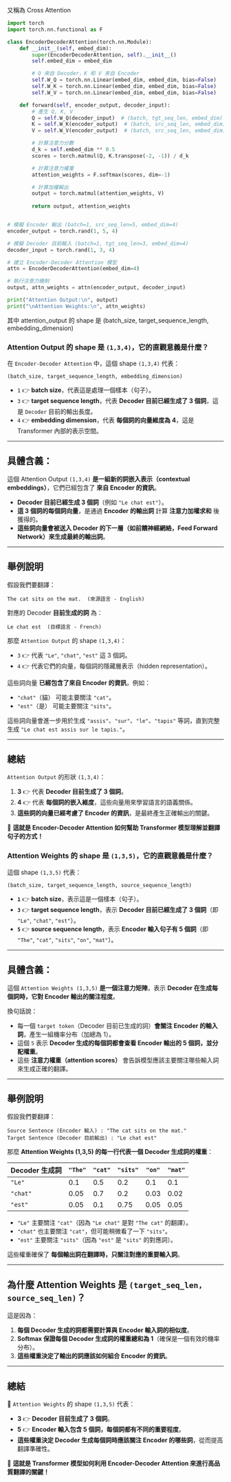 又稱為 Cross Attention

```python
import torch
import torch.nn.functional as F

class EncoderDecoderAttention(torch.nn.Module):
    def __init__(self, embed_dim):
        super(EncoderDecoderAttention, self).__init__()
        self.embed_dim = embed_dim

        # Q 來自 Decoder，K 和 V 來自 Encoder
        self.W_Q = torch.nn.Linear(embed_dim, embed_dim, bias=False)
        self.W_K = torch.nn.Linear(embed_dim, embed_dim, bias=False)
        self.W_V = torch.nn.Linear(embed_dim, embed_dim, bias=False)

    def forward(self, encoder_output, decoder_input):
        # 產生 Q, K, V
        Q = self.W_Q(decoder_input)  # (batch, tgt_seq_len, embed_dim)
        K = self.W_K(encoder_output)  # (batch, src_seq_len, embed_dim)
        V = self.W_V(encoder_output)  # (batch, src_seq_len, embed_dim)

        # 計算注意力分數
        d_k = self.embed_dim ** 0.5
        scores = torch.matmul(Q, K.transpose(-2, -1)) / d_k

        # 計算注意力權重
        attention_weights = F.softmax(scores, dim=-1)

        # 計算加權輸出
        output = torch.matmul(attention_weights, V)
        
        return output, attention_weights


# 模擬 Encoder 輸出 (batch=1, src_seq_len=5, embed_dim=4)
encoder_output = torch.rand(1, 5, 4)

# 模擬 Decoder 目前輸入 (batch=1, tgt_seq_len=3, embed_dim=4)
decoder_input = torch.rand(1, 3, 4)

# 建立 Encoder-Decoder Attention 模型
attn = EncoderDecoderAttention(embed_dim=4)

# 執行注意力機制
output, attn_weights = attn(encoder_output, decoder_input)

print("Attention Output:\n", output)
print("\nAttention Weights:\n", attn_weights)

```

其中 attention_output 的 shape 是 (batch_size, target_sequence_length, embedding_dimension)

### **Attention Output 的 shape 是 `(1,3,4)`，它的直觀意義是什麼？**

在 `Encoder-Decoder Attention` 中，這個 shape `(1,3,4)` 代表：

```
(batch_size, target_sequence_length, embedding_dimension)
```

- `1` 👉 **batch size**，代表這是處理一個樣本（句子）。
- `3` 👉 **target sequence length**，代表 **Decoder 目前已經生成了 3 個詞**，這是 `Decoder` 目前的輸出長度。
- `4` 👉 **embedding dimension**，代表 **每個詞的向量維度為 4**，這是 Transformer 內部的表示空間。

---

## **具體含義：**

這個 Attention Output `(1,3,4)` **是一組新的詞嵌入表示（contextual embeddings）**，它們已經包含了 **來自 Encoder 的資訊**。

- **Decoder 目前已經生成 3 個詞**（例如 `"Le chat est"`）。
- **這 3 個詞的每個詞向量**，是通過 **Encoder 的輸出詞** 計算 **注意力加權求和** 後獲得的。
- **這些詞向量會被送入 Decoder 的下一層（如前饋神經網絡，Feed Forward Network）來生成最終的輸出詞**。

---

## **舉例說明**

假設我們要翻譯：

```text
The cat sits on the mat.  (來源語言 - English)
```

對應的 Decoder **目前生成的詞** 為：

```text
Le chat est  (目標語言 - French)
```

那麼 `Attention Output` 的 shape `(1,3,4)`：

- `3` 👉 代表 `"Le"`, `"chat"`, `"est"` 這 3 個詞。
- `4` 👉 代表它們的向量，每個詞的隱藏層表示（hidden representation）。

這些詞向量 **已經包含了來自 Encoder 的資訊**，例如：

- `"chat"`（貓） 可能主要關注 `"cat"`。
- `"est"`（是） 可能主要關注 `"sits"`。

這些詞向量會進一步用於生成 `"assis"`、`"sur"`、`"le"`、`"tapis"` 等詞，直到完整生成 `"Le chat est assis sur le tapis."`。

---

## **總結**

`Attention Output` 的形狀 `(1,3,4)`：

1. **3** 👉 代表 **Decoder 目前生成了 3 個詞**。
2. **4** 👉 代表 **每個詞的嵌入維度**，這些向量用來學習語言的語義關係。
3. **這些詞的向量已經考慮了 Encoder 的資訊**，是最終產生正確輸出的關鍵。

🚀 **這就是 Encoder-Decoder Attention 如何幫助 Transformer 模型理解並翻譯句子的方式！**

### **Attention Weights 的 shape 是 `(1,3,5)`，它的直觀意義是什麼？**

這個 shape `(1,3,5)` 代表：

```
(batch_size, target_sequence_length, source_sequence_length)
```

- **`1`** 👉 **batch size**，表示這是一個樣本（句子）。
- **`3`** 👉 **target sequence length**，表示 **Decoder 目前已經生成了 3 個詞**（即 `"Le"`, `"chat"`, `"est"`）。
- **`5`** 👉 **source sequence length**，表示 **Encoder 輸入句子有 5 個詞**（即 `"The"`, `"cat"`, `"sits"`, `"on"`, `"mat"`）。

---

## **具體含義：**

這個 `Attention Weights (1,3,5)` **是一個注意力矩陣**，表示 **Decoder 在生成每個詞時，它對 Encoder 輸出的關注程度**。

換句話說：

- 每一個 `target token`（Decoder 目前已生成的詞）**會關注 Encoder 的輸入詞**，產生一組機率分布（加總為 1）。
- 這個 `5` 表示 **Decoder 生成的每個詞都會查看 Encoder 輸出的 5 個詞，並分配權重**。
- 這些 **注意力權重（attention scores）** 會告訴模型應該主要關注哪些輸入詞來生成正確的翻譯。

---

## **舉例說明**

假設我們要翻譯：

```text
Source Sentence (Encoder 輸入) : "The cat sits on the mat."
Target Sentence (Decoder 目前輸出) : "Le chat est"
```

那麼 **Attention Weights (1,3,5) 的每一行代表一個 Decoder 生成詞的權重**：

|Decoder 生成詞|`"The"`|`"cat"`|`"sits"`|`"on"`|`"mat"`|
|---|---|---|---|---|---|
|`"Le"`|0.1|0.5|0.2|0.1|0.1|
|`"chat"`|0.05|0.7|0.2|0.03|0.02|
|`"est"`|0.05|0.1|0.75|0.05|0.05|

- `"Le"` 主要關注 `"cat"`（因為 `"Le chat"` 是對 `"The cat"` 的翻譯）。
- `"chat"` 也主要關注 `"cat"`，但可能稍微看了一下 `"sits"`。
- `"est"` 主要關注 `"sits"`（因為 `"est"` 是 `"sits"` 的對應詞）。

這些權重確保了 **每個輸出詞在翻譯時，只關注對應的重要輸入詞**。

---

## **為什麼 Attention Weights 是 `(target_seq_len, source_seq_len)`？**

這是因為：

1. **每個 Decoder 生成的詞都需要計算與 Encoder 輸入詞的相似度**。
2. **Softmax 保證每個 Decoder 生成詞的權重總和為 1**（確保是一個有效的機率分布）。
3. **這些權重決定了輸出的詞應該如何組合 Encoder 的資訊**。

---

## **總結**

📌 `Attention Weights` 的 shape `(1,3,5)` 代表：

- **3** 👉 **Decoder 目前生成了 3 個詞**。
- **5** 👉 **Encoder 輸入包含 5 個詞，每個詞都有不同的重要程度**。
- **這些權重決定 Decoder 生成每個詞時應該關注 Encoder 的哪些詞**，從而提高翻譯準確性。

🚀 **這就是 Transformer 模型如何利用 Encoder-Decoder Attention 來進行高品質翻譯的關鍵！**